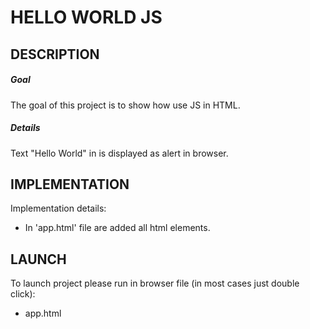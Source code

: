 HELLO WORLD JS
==============


DESCRIPTION
-----------

##### Goal
The goal of this project is to show how use JS in HTML.

##### Details
Text "Hello World" in is displayed as alert in browser.


IMPLEMENTATION
-----------

Implementation details:
* In 'app.html' file are added all html elements.
  

LAUNCH
------

To launch project please run in browser file (in most cases just double click):
* app.html